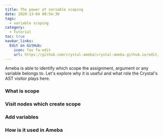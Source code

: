 ```yaml
---
title: The power of variable scoping
date: 2020-13-04 00:54:30
tags:
  - variable scoping
category:
  - Tutorial
toc: true
navbar_links:
  Edit on GitHub:
    icon: fas fa-edit
    url: https://github.com/crystal-ameba/crystal-ameba.github.io/edit/site/source/_posts/the-power-of-variable-scoping.md
---
```


Ameba is able to identify which scope the assignment, argument or any variable
belongs to. Let's explore why it is useful and what role the Crystal's AST
visitor plays here.

<!-- more -->

### What is scope

### Visit nodes which create scope

### Add variables

### How is it used in Ameba
